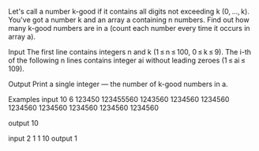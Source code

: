 Let's call a number k-good if it contains all digits not exceeding k (0, ..., k). You've got a number k and an array a containing n numbers. Find out how many k-good numbers are in a (count each number every time it occurs in array a).

Input
The first line contains integers n and k (1 ≤ n ≤ 100, 0 ≤ k ≤ 9). The i-th of the following n lines contains integer ai without leading zeroes (1 ≤ ai ≤ 109).

Output
Print a single integer — the number of k-good numbers in a.

Examples
input
10 6
123450
123455560
1243560
1234560
1234560
1234560
1234560
1234560
1234560
1234560

output
10

input
2 1
1
10
output
1